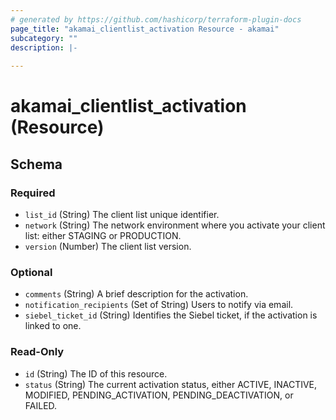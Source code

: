 ```yaml
---
# generated by https://github.com/hashicorp/terraform-plugin-docs
page_title: "akamai_clientlist_activation Resource - akamai"
subcategory: ""
description: |-
  
---
```


# akamai_clientlist_activation (Resource)





<!-- schema generated by tfplugindocs -->
## Schema

### Required

- `list_id` (String) The client list unique identifier.
- `network` (String) The network environment where you activate your client list: either STAGING or PRODUCTION.
- `version` (Number) The client list version.

### Optional

- `comments` (String) A brief description for the activation.
- `notification_recipients` (Set of String) Users to notify via email.
- `siebel_ticket_id` (String) Identifies the Siebel ticket, if the activation is linked to one.

### Read-Only

- `id` (String) The ID of this resource.
- `status` (String) The current activation status, either ACTIVE, INACTIVE, MODIFIED, PENDING_ACTIVATION, PENDING_DEACTIVATION, or FAILED.
